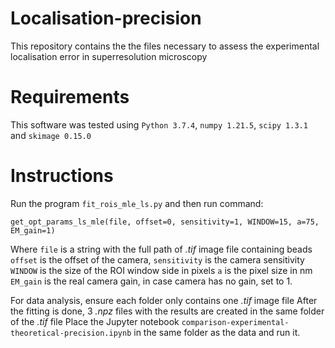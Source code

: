 # Localisation-precision

This repository contains the the files necessary to assess the experimental localisation error in superresolution microscopy

# Requirements
This software was tested using `Python 3.7.4`, `numpy 1.21.5`, `scipy 1.3.1` and `skimage 0.15.0`


# Instructions

Run the program `fit_rois_mle_ls.py` and then run command:

`get_opt_params_ls_mle(file, offset=0, sensitivity=1, WINDOW=15, a=75, EM_gain=1)` 

Where `file` is a string with the full path of _.tif_ image file containing beads
`offset` is the offset of the camera, `sensitivity` is the camera sensitivity
`WINDOW` is the size of the ROI window side in pixels
`a` is the pixel size in nm
`EM_gain` is the real camera gain, in case camera has no gain, set to 1.

For data analysis, ensure each folder only contains one _.tif_ image file
After the fitting is done, 3 _.npz_ files with the results are created in the same folder of the _.tif_ file
Place the Jupyter notebook `comparison-experimental-theoretical-precision.ipynb` in the same folder as the data and run it.











